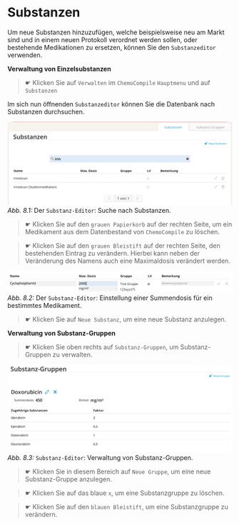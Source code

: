 # Substanzen

Um neue Substanzen hinzuzufügen, welche beispielsweise neu am Markt sind und in einem neuen Protokoll verordnet werden sollen, oder bestehende Medikationen zu ersetzen, können Sie den `Substanzeditor` verwenden.


**Verwaltung von Einzelsubstanzen**


>☛ Klicken Sie auf `Verwalten` im `ChemoCompile` `Hauptmenu` und auf `Substanzen`

Im sich nun öffnenden `Substanzeditor` können Sie die Datenbank nach Substanzen durchsuchen.

![ChemoCompile Substanzeditor](../bilder/substanzeditor_suche.png)
*Abb. 8.1:* Der `Substanz-Editor`: Suche nach Substanzen.

>☛ Klicken Sie auf den `grauen Papierkorb` auf der rechten Seite, um ein Medikament aus dem Datenbestand von `ChemoCompile` zu löschen.

>☛ Klicken Sie auf den `grauen Bleistift` auf der rechten Seite, den bestehenden Eintrag zu verändern. Hierbei kann neben der Veränderung des Namens auch eine Maximaldosis verändert werden.

![ChemoCompile Substanzeditor](../bilder/substanzeditor_summendosis.png)
*Abb. 8.2:* Der `Substanz-Editor`: Einstellung einer Summendosis für ein bestimmtes Medikament.

>☛ Klicken Sie auf `Neue Substanz`, um eine neue Substanz anzulegen.


**Verwaltung von Substanz-Gruppen**

>☛ Klicken Sie oben rechts auf `Substanz-Gruppen`, um Substanz-Gruppen zu verwalten.

![ChemoCompile Substanzeditor](../bilder/substanzeditor_substanzgruppen.png)
*Abb. 8.3:* `Substanz-Editor`: Verwaltung von Substanz-Gruppen.

>☛ Klicken Sie in diesem Bereich auf `Neue Gruppe`, um eine neue Substanz-Gruppe anzulegen.

>☛ Klicken Sie auf das blaue `x`, um eine Substanzgruppe zu löschen.

>☛ Klicken Sie auf den `blauen Bleistift`, um eine Substanzgruppe zu verändern.
